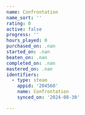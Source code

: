 ```yaml
---
name: Confrontation
name_sort: ''
rating: 0
active: false
progress: ''
hours_played: 0
purchased_on: .nan
started_on: .nan
beaten_on: .nan
completed_on: .nan
mastered_on: .nan
identifiers:
  - type: steam
    appid: '204560'
    name: Confrontation
    synced_on: '2024-08-30'

---
```

